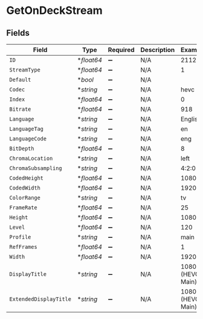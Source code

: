 # GetOnDeckStream


## Fields

| Field                  | Type                   | Required               | Description            | Example                |
| ---------------------- | ---------------------- | ---------------------- | ---------------------- | ---------------------- |
| `ID`                   | **float64*             | :heavy_minus_sign:     | N/A                    | 211234                 |
| `StreamType`           | **float64*             | :heavy_minus_sign:     | N/A                    | 1                      |
| `Default`              | **bool*                | :heavy_minus_sign:     | N/A                    |                        |
| `Codec`                | **string*              | :heavy_minus_sign:     | N/A                    | hevc                   |
| `Index`                | **float64*             | :heavy_minus_sign:     | N/A                    | 0                      |
| `Bitrate`              | **float64*             | :heavy_minus_sign:     | N/A                    | 918                    |
| `Language`             | **string*              | :heavy_minus_sign:     | N/A                    | English                |
| `LanguageTag`          | **string*              | :heavy_minus_sign:     | N/A                    | en                     |
| `LanguageCode`         | **string*              | :heavy_minus_sign:     | N/A                    | eng                    |
| `BitDepth`             | **float64*             | :heavy_minus_sign:     | N/A                    | 8                      |
| `ChromaLocation`       | **string*              | :heavy_minus_sign:     | N/A                    | left                   |
| `ChromaSubsampling`    | **string*              | :heavy_minus_sign:     | N/A                    | 4:2:0                  |
| `CodedHeight`          | **float64*             | :heavy_minus_sign:     | N/A                    | 1080                   |
| `CodedWidth`           | **float64*             | :heavy_minus_sign:     | N/A                    | 1920                   |
| `ColorRange`           | **string*              | :heavy_minus_sign:     | N/A                    | tv                     |
| `FrameRate`            | **float64*             | :heavy_minus_sign:     | N/A                    | 25                     |
| `Height`               | **float64*             | :heavy_minus_sign:     | N/A                    | 1080                   |
| `Level`                | **float64*             | :heavy_minus_sign:     | N/A                    | 120                    |
| `Profile`              | **string*              | :heavy_minus_sign:     | N/A                    | main                   |
| `RefFrames`            | **float64*             | :heavy_minus_sign:     | N/A                    | 1                      |
| `Width`                | **float64*             | :heavy_minus_sign:     | N/A                    | 1920                   |
| `DisplayTitle`         | **string*              | :heavy_minus_sign:     | N/A                    | 1080p (HEVC Main)      |
| `ExtendedDisplayTitle` | **string*              | :heavy_minus_sign:     | N/A                    | 1080p (HEVC Main)      |